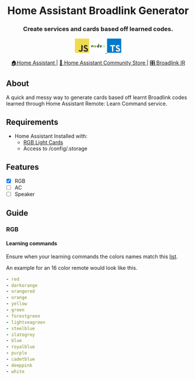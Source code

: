 <h1 align="center">Home Assistant Broadlink Generator</h1>
<h3 align="center">Create services and cards based off learned codes.</h3>

<p align="center">
<img src="https://raw.githubusercontent.com/devicons/devicon/master/icons/javascript/javascript-original.svg" alt="javascript" width="40" height="40"/> </a>
<a href="https://nodejs.org" target="_blank" rel="noreferrer"> <img src="https://raw.githubusercontent.com/devicons/devicon/master/icons/nodejs/nodejs-original-wordmark.svg" alt="nodejs" width="40" height="40"/> </a>
<a href="https://www.typescriptlang.org/" target="_blank" rel="noreferrer"> <img src="https://raw.githubusercontent.com/devicons/devicon/master/icons/typescript/typescript-original.svg" alt="typescript" width="40" height="40"/> </a> </p>

<p align="center"> <a href="https://www.home-assistant.io/" target="_blank" rel="noreferrer"> 
🏠Home Assistant  </a> | <a href="https://hacs.xyz/" target="_blank" rel="noreferrer">  🏢 Home Assistant Community Store </a> | <a href="https://www.ibroadlink.com/" target="_blank" rel="noreferrer"> 
🎛️ Broadlink IR </a> </p>

## About

A quick and messy way to generate cards based off learnt Broadlink codes learned through Home Assistant Remote: Learn Command service.

## Requirements 

- Home Assistant Installed with:
  - [RGB Light Cards](https://github.com/bokub/rgb-light-card)
  - Access to /config/.storage

## Features

- [x]  RGB
- [ ]  AC
- [ ]  Speaker 

## Guide

### RGB

#### Learning commands

Ensure when your learning commands the colors names match this [list](https://www.w3schools.com/colors/colors_names.asp).

An example for an 16 color remote would look like this. 

```yaml
- red
- darkorange
- orangered
- orange
- yellow
- green
- forestgreen
- lightseagreen
- steelblue
- slategrey
- blue
- royalblue
- purple
- cadetblue
- deeppink
- white
```